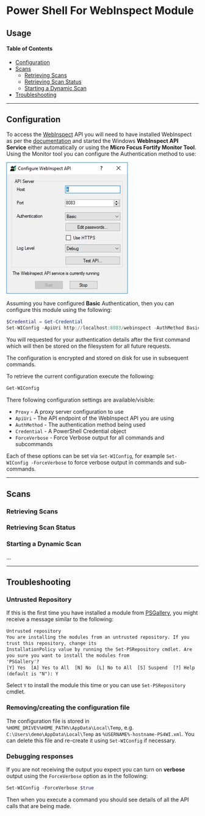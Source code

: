 # Power Shell For WebInspect Module

## Usage

#### Table of Contents
*   [Configuration](#configuration)
*   [Scans](#scans)
    * [Retrieving Scans](#retrieving-scans)
    * [Retrieving Scan Status](#retrieving-scan-status)
    * [Starting a Dynamic Scan](#starting-a-dynamic-scan)
*   [Troubleshooting](#troubleshooting)    

----------

## Configuration

To access the [WebInspect](https://www.microfocus.com/en-us/products/webinspect-dynamic-analysis-dast/) API you will need to 
have installed WebInspect as per the [documentation](https://www.microfocus.com/documentation/fortify-webinspect/) and 
started the Windows **WebInspect API Service** either automatically or using the **Micro Focus Fortify Monitor Tool**. 
Using the Monitor tool you can configure the Authentication method to use:

![Fortify Monitor](../Media/fortify-monitor.png)

Assuming you have configured **Basic** Authentication, then you can configure this module using the following:

```PowerShell
$Credential = Get-Credential
Set-WIConfig -ApiUri http://localhost:8083/webinspect -AuthMethod Basic -Credential $Credential
```

You will requested for your authentication details after the first command which will then be stored on the filesystem
for all future requests. 

The configuration is encrypted and stored on disk for use in subsequent commands.

To retrieve the current configuration execute the following:

```PowerShell
Get-WIConfig
```

There following configuration settings are available/visible:

- `Proxy` - A proxy server configuration to use
- `ApiUri` - The API endpoint of the WebInspect API you are using
- `AuthMethod` - The authentication method being used
- `Credential` - A PowerShell Credential object
- `ForceVerbose` - Force Verbose output for all commands and subcommands 

Each of these options can be set via `Set-WIConfig`, for example `Set-WIConfig -ForceVerbose` to force
verbose output in commands and sub-commands.

----------

## Scans

### Retrieving Scans

### Retrieving Scan Status

### Starting a Dynamic Scan

...

----------

## Troubleshooting

### Untrusted Repository

If this is the first time you have installed a module from [PSGallery](https://www.powershellgallery.com/), you might receive a message similar to the
following:

```
Untrusted repository
You are installing the modules from an untrusted repository. If you trust this repository, change its
InstallationPolicy value by running the Set-PSRepository cmdlet. Are you sure you want to install the modules from
'PSGallery'?
[Y] Yes  [A] Yes to All  [N] No  [L] No to All  [S] Suspend  [?] Help (default is "N"): Y
```

Select `Y` to install the module this time or you can use `Set-PSRepository` cmdlet.

### Removing/creating the configuration file

The configuration file is stored in `%HOME_DRIVE%%HOME_PATH%\AppData\Local\Temp`, e.g. `C:\Users\demo\AppData\Local\Temp`
as `%USERNAME%-hostname-PS4WI.xml`. You can delete this file and re-create it using `Set-WIConfig` if necessary.

### Debugging responses

If you are not receiving the output you expect you can turn on **verbose** output using the `ForceVerbose` option
as in the following:

```Powershell
Set-WIConfig -ForceVerbose $true
```

Then when you execute a command you should see details of all the API calls that are being made.
